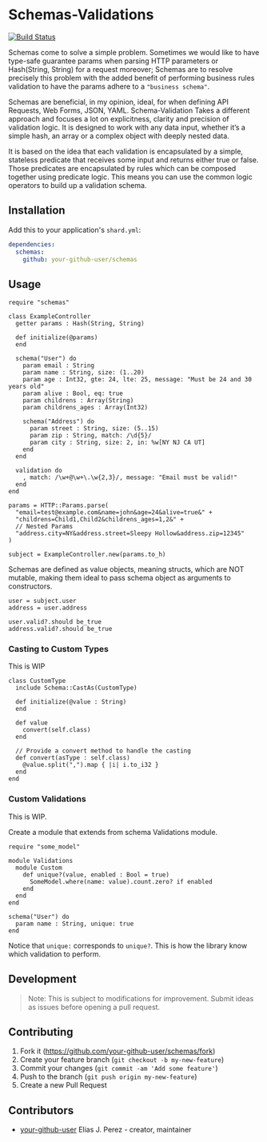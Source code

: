 # Schemas-Validations

[![Build Status](https://travis-ci.org/eliasjpr/Schemas.svg?branch=master)](https://travis-ci.org/eliasjpr/Schemas)

Schemas come to solve a simple problem. Sometimes we would like to have type-safe guarantee params when parsing HTTP parameters or Hash(String, String) for a request moreover; Schemas are to resolve precisely this problem with the added benefit of performing
business rules validation to have the params adhere to a `"business schema"`.

Schemas are beneficial, in my opinion, ideal, for when defining API Requests, Web Forms, JSON, YAML.  Schema-Validation Takes a different approach and focuses a lot on explicitness, clarity and precision of validation logic. It is designed to work with any data input, whether it’s a simple hash, an array or a complex object with deeply nested data.

It is based on the idea that each validation is encapsulated by a simple, stateless predicate that receives some input and returns either true or false. Those predicates are encapsulated by rules which can be composed together using predicate logic. This means you can use the common logic operators to build up a validation schema.

## Installation

Add this to your application's `shard.yml`:

```yaml
dependencies:
  schemas:
    github: your-github-user/schemas
```

## Usage

```crystal
require "schemas"
```

```crystal
class ExampleController
  getter params : Hash(String, String)

  def initialize(@params)
  end

  schema("User") do
    param email : String
    param name : String, size: (1..20)
    param age : Int32, gte: 24, lte: 25, message: "Must be 24 and 30 years old"
    param alive : Bool, eq: true
    param childrens : Array(String)
    param childrens_ages : Array(Int32)

    schema("Address") do
      param street : String, size: (5..15)
      param zip : String, match: /\d{5}/
      param city : String, size: 2, in: %w[NY NJ CA UT]
    end
  end

  validation do
    , match: /\w+@\w+\.\w{2,3}/, message: "Email must be valid!"
  end
end

params = HTTP::Params.parse(
  "email=test@example.com&name=john&age=24&alive=true&" +
  "childrens=Child1,Child2&childrens_ages=1,2&" +
  // Nested Params
  "address.city=NY&address.street=Sleepy Hollow&address.zip=12345"
)

subject = ExampleController.new(params.to_h)
```

Schemas are defined as value objects, meaning structs, which are NOT mutable,
making them ideal to pass schema object as arguments to constructors.

```crystal
user = subject.user
address = user.address

user.valid?.should be_true
address.valid?.should be_true
```

### Casting to Custom Types

This is WIP

```crystal
class CustomType
  include Schema::CastAs(CustomType)

  def initialize(@value : String)
  end

  def value
    convert(self.class)
  end

  // Provide a convert method to handle the casting
  def convert(asType : self.class)
    @value.split(",").map { |i| i.to_i32 }
  end
end
```

### Custom Validations

This is WIP.

Create a module that extends from schema Validations module.

```crystal
require "some_model"

module Validations
  module Custom
    def unique?(value, enabled : Bool = true)
      SomeModel.where(name: value).count.zero? if enabled
    end
  end
end

schema("User") do
  param name : String, unique: true
end
```

Notice that `unique:` corresponds to `unique?`.
This is how the library know which validation to perform.

## Development

> Note: This is subject to modifications for improvement.
> Submit ideas as issues before opening a pull request.


## Contributing

1. Fork it (<https://github.com/your-github-user/schemas/fork>)
2. Create your feature branch (`git checkout -b my-new-feature`)
3. Commit your changes (`git commit -am 'Add some feature'`)
4. Push to the branch (`git push origin my-new-feature`)
5. Create a new Pull Request

## Contributors

- [your-github-user](https://github.com/your-github-user) Elias J. Perez - creator, maintainer
